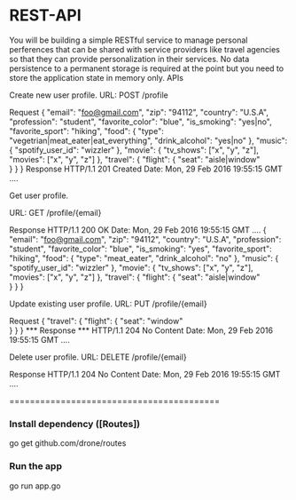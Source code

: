 # REST-API

You will be building a simple RESTful service to manage personal perferences that can be shared with service providers like travel agencies so that they can provide personalization in their services.
No data persistence to a permanent storage is required at the point but you need to store the application state in memory only.
APIs

Create new user profile.
URL: POST /profile

Request
{
    "email": "foo@gmail.com",
    "zip": "94112",
    "country": "U.S.A",
    "profession": "student",
    "favorite_color": "blue",
    "is_smoking": "yes|no",
    "favorite_sport": "hiking",
    "food": {
        "type": "vegetrian|meat_eater|eat_everything",
        "drink_alcohol": "yes|no"
    },
    "music": {
        "spotify_user_id": "wizzler"
    },
    "movie": {
        "tv_shows": ["x", "y", "z"],
        "movies": ["x", "y", "z"]
    },
    "travel": {
        "flight": {
            "seat": "aisle|window"            
        }
    }
}
Response
HTTP/1.1 201 Created
Date: Mon, 29 Feb 2016 19:55:15 GMT
....

Get user profile.

URL: GET /profile/{email}

Response
HTTP/1.1 200 OK
Date: Mon, 29 Feb 2016 19:55:15 GMT
....
{
    "email": "foo@gmail.com",
    "zip": "94112",
    "country": "U.S.A",
    "profession": "student",
    "favorite_color": "blue",
    "is_smoking": "yes",
    "favorite_sport": "hiking",
    "food": {
        "type": "meat_eater",
        "drink_alcohol": "no"
    },
    "music": {
        "spotify_user_id": "wizzler"
    },
    "movie": {
        "tv_shows": ["x", "y", "z"],
        "movies": ["x", "y", "z"]
    },
    "travel": {
        "flight": {
            "seat": "aisle|window"            
        }
    }
}

Update existing user profile.
URL: PUT /profile/{email}

Request
{
    "travel": {
        "flight": {
            "seat": "window"            
        }
    }
}
*** Response ***
HTTP/1.1 204 No Content
Date: Mon, 29 Feb 2016 19:55:15 GMT
....


Delete user profile.
URL: DELETE /profile/{email}

Response
HTTP/1.1 204 No Content
Date: Mon, 29 Feb 2016 19:55:15 GMT
....


=========================================

### Install dependency ([Routes])

go get github.com/drone/routes


### Run the app

go run app.go



